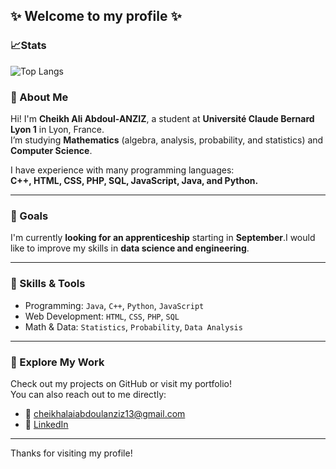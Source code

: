 

## ✨ Welcome to my profile ✨
### 📈Stats
![Top Langs](https://github-readme-stats.vercel.app/api/top-langs/?username=Azits&layout=compact&theme=tokyonight)
### 👋 About Me

Hi! I'm **Cheikh Ali Abdoul-ANZIZ**, a student at **Université Claude Bernard Lyon 1** in Lyon, France.  
I’m studying **Mathematics** (algebra, analysis, probability, and statistics) and **Computer Science**.

I have experience with many programming languages:  
**C++, HTML, CSS, PHP, SQL, JavaScript, Java, and Python.**

---

### 🚀 Goals

I'm currently **looking for an apprenticeship** starting in **September**.I would like to improve my skills in **data science and engineering**.

---
### 🧠 Skills & Tools

- Programming: `Java`, `C++`, `Python`, `JavaScript`
- Web Development: `HTML`, `CSS`, `PHP`, `SQL`
- Math & Data: `Statistics`, `Probability`, `Data Analysis`

---

### 📁 Explore My Work

Check out my projects on GitHub or visit my portfolio!  
You can also reach out to me directly:

- 📧 cheikhalaiabdoulanziz13@gmail.com  
- 💼 [LinkedIn](https://www.linkedin.com/in/abdoul-anziz-cheikh-ali-559383238)

---

Thanks for visiting my profile!
